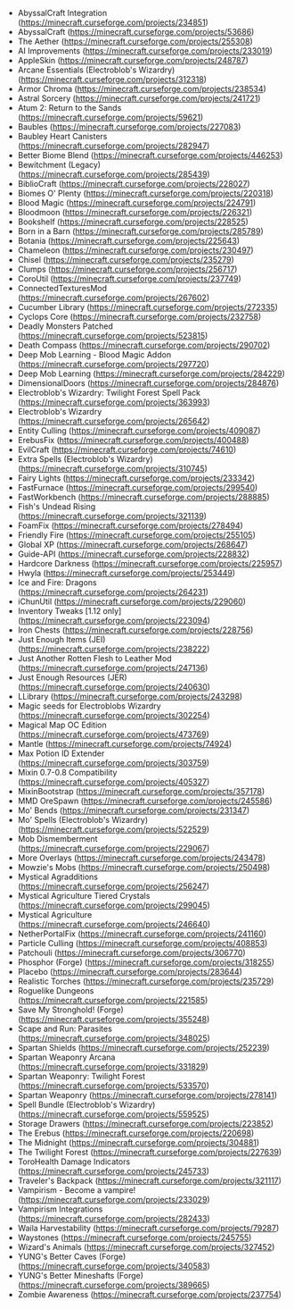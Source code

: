 - AbyssalCraft Integration (<https://minecraft.curseforge.com/projects/234851>)
- AbyssalCraft (<https://minecraft.curseforge.com/projects/53686>)
- The Aether (<https://minecraft.curseforge.com/projects/255308>)
- AI Improvements (<https://minecraft.curseforge.com/projects/233019>)
- AppleSkin (<https://minecraft.curseforge.com/projects/248787>)
- Arcane Essentials (Electroblob's Wizardry) (<https://minecraft.curseforge.com/projects/312318>)
- Armor Chroma (<https://minecraft.curseforge.com/projects/238534>)
- Astral Sorcery (<https://minecraft.curseforge.com/projects/241721>)
- Atum 2: Return to the Sands (<https://minecraft.curseforge.com/projects/59621>)
- Baubles (<https://minecraft.curseforge.com/projects/227083>)
- Baubley Heart Canisters (<https://minecraft.curseforge.com/projects/282947>)
- Better Biome Blend (<https://minecraft.curseforge.com/projects/446253>)
- Bewitchment (Legacy) (<https://minecraft.curseforge.com/projects/285439>)
- BiblioCraft (<https://minecraft.curseforge.com/projects/228027>)
- Biomes O' Plenty (<https://minecraft.curseforge.com/projects/220318>)
- Blood Magic  (<https://minecraft.curseforge.com/projects/224791>)
- Bloodmoon (<https://minecraft.curseforge.com/projects/226321>)
- Bookshelf (<https://minecraft.curseforge.com/projects/228525>)
- Born in a Barn (<https://minecraft.curseforge.com/projects/285789>)
- Botania (<https://minecraft.curseforge.com/projects/225643>)
- Chameleon (<https://minecraft.curseforge.com/projects/230497>)
- Chisel (<https://minecraft.curseforge.com/projects/235279>)
- Clumps (<https://minecraft.curseforge.com/projects/256717>)
- CoroUtil (<https://minecraft.curseforge.com/projects/237749>)
- ConnectedTexturesMod (<https://minecraft.curseforge.com/projects/267602>)
- Cucumber Library (<https://minecraft.curseforge.com/projects/272335>)
- Cyclops Core (<https://minecraft.curseforge.com/projects/232758>)
- Deadly Monsters Patched (<https://minecraft.curseforge.com/projects/523815>)
- Death Compass (<https://minecraft.curseforge.com/projects/290702>)
- Deep Mob Learning - Blood Magic Addon (<https://minecraft.curseforge.com/projects/297720>)
- Deep Mob Learning (<https://minecraft.curseforge.com/projects/284229>)
- DimensionalDoors (<https://minecraft.curseforge.com/projects/284876>)
- Electroblob's Wizardry: Twilight Forest Spell Pack (<https://minecraft.curseforge.com/projects/363993>)
- Electroblob's Wizardry (<https://minecraft.curseforge.com/projects/265642>)
- Entity Culling (<https://minecraft.curseforge.com/projects/409087>)
- ErebusFix (<https://minecraft.curseforge.com/projects/400488>)
- EvilCraft (<https://minecraft.curseforge.com/projects/74610>)
- Extra Spells (Electroblob's Wizardry) (<https://minecraft.curseforge.com/projects/310745>)
- Fairy Lights (<https://minecraft.curseforge.com/projects/233342>)
- FastFurnace (<https://minecraft.curseforge.com/projects/299540>)
- FastWorkbench (<https://minecraft.curseforge.com/projects/288885>)
- Fish's Undead Rising (<https://minecraft.curseforge.com/projects/321139>)
- Foam​Fix (<https://minecraft.curseforge.com/projects/278494>)
- Friendly Fire (<https://minecraft.curseforge.com/projects/255105>)
- Global XP (<https://minecraft.curseforge.com/projects/268647>)
- Guide-API (<https://minecraft.curseforge.com/projects/228832>)
- Hardcore Darkness (<https://minecraft.curseforge.com/projects/225957>)
- Hwyla (<https://minecraft.curseforge.com/projects/253449>)
- Ice and Fire: Dragons (<https://minecraft.curseforge.com/projects/264231>)
- iChunUtil (<https://minecraft.curseforge.com/projects/229060>)
- Inventory Tweaks [1.12 only]  (<https://minecraft.curseforge.com/projects/223094>)
- Iron Chests (<https://minecraft.curseforge.com/projects/228756>)
- Just Enough Items (JEI) (<https://minecraft.curseforge.com/projects/238222>)
- Just Another Rotten Flesh to Leather Mod (<https://minecraft.curseforge.com/projects/247136>)
- Just Enough Resources (JER) (<https://minecraft.curseforge.com/projects/240630>)
- LLibrary (<https://minecraft.curseforge.com/projects/243298>)
- Magic seeds for Electroblobs Wizardry (<https://minecraft.curseforge.com/projects/302254>)
- Magical Map OC Edition (<https://minecraft.curseforge.com/projects/473769>)
- Mantle (<https://minecraft.curseforge.com/projects/74924>)
- Max Potion ID Extender (<https://minecraft.curseforge.com/projects/303759>)
- Mixin 0.7-0.8 Compatibility (<https://minecraft.curseforge.com/projects/405327>)
- MixinBootstrap (<https://minecraft.curseforge.com/projects/357178>)
- MMD OreSpawn (<https://minecraft.curseforge.com/projects/245586>)
- Mo' Bends (<https://minecraft.curseforge.com/projects/231347>)
- Mo' Spells (Electroblob's Wizardry) (<https://minecraft.curseforge.com/projects/522529>)
- Mob Dismemberment (<https://minecraft.curseforge.com/projects/229067>)
- More Overlays (<https://minecraft.curseforge.com/projects/243478>)
- Mowzie's Mobs (<https://minecraft.curseforge.com/projects/250498>)
- Mystical Agradditions (<https://minecraft.curseforge.com/projects/256247>)
- Mystical Agriculture Tiered Crystals (<https://minecraft.curseforge.com/projects/299045>)
- Mystical Agriculture (<https://minecraft.curseforge.com/projects/246640>)
- NetherPortalFix (<https://minecraft.curseforge.com/projects/241160>)
- Particle Culling (<https://minecraft.curseforge.com/projects/408853>)
- Patchouli (<https://minecraft.curseforge.com/projects/306770>)
- Phosphor (Forge) (<https://minecraft.curseforge.com/projects/318255>)
- Placebo (<https://minecraft.curseforge.com/projects/283644>)
- Realistic Torches (<https://minecraft.curseforge.com/projects/235729>)
- Roguelike Dungeons (<https://minecraft.curseforge.com/projects/221585>)
- Save My Stronghold! (Forge) (<https://minecraft.curseforge.com/projects/355248>)
- Scape and Run: Parasites (<https://minecraft.curseforge.com/projects/348025>)
- Spartan Shields (<https://minecraft.curseforge.com/projects/252239>)
- Spartan Weaponry Arcana (<https://minecraft.curseforge.com/projects/331829>)
- Spartan Weaponry: Twilight Forest (<https://minecraft.curseforge.com/projects/533570>)
- Spartan Weaponry (<https://minecraft.curseforge.com/projects/278141>)
- Spell Bundle (Electroblob's Wizardry) (<https://minecraft.curseforge.com/projects/559525>)
- Storage Drawers (<https://minecraft.curseforge.com/projects/223852>)
- The Erebus (<https://minecraft.curseforge.com/projects/220698>)
- The Midnight (<https://minecraft.curseforge.com/projects/304881>)
- The Twilight Forest (<https://minecraft.curseforge.com/projects/227639>)
- ToroHealth Damage Indicators (<https://minecraft.curseforge.com/projects/245733>)
- Traveler's Backpack (<https://minecraft.curseforge.com/projects/321117>)
- Vampirism - Become a vampire! (<https://minecraft.curseforge.com/projects/233029>)
- Vampirism Integrations (<https://minecraft.curseforge.com/projects/282433>)
- Waila Harvestability (<https://minecraft.curseforge.com/projects/79287>)
- Waystones (<https://minecraft.curseforge.com/projects/245755>)
- Wizard's Animals (<https://minecraft.curseforge.com/projects/327452>)
- YUNG's Better Caves (Forge) (<https://minecraft.curseforge.com/projects/340583>)
- YUNG's Better Mineshafts (Forge) (<https://minecraft.curseforge.com/projects/389665>)
- Zombie Awareness (<https://minecraft.curseforge.com/projects/237754>)
